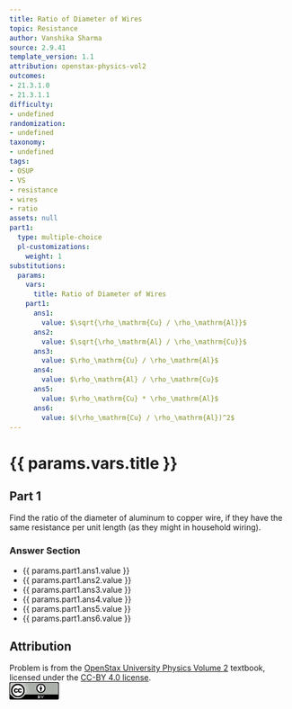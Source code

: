 ```yaml
---
title: Ratio of Diameter of Wires
topic: Resistance
author: Vanshika Sharma
source: 2.9.41
template_version: 1.1
attribution: openstax-physics-vol2
outcomes:
- 21.3.1.0
- 21.3.1.1
difficulty:
- undefined
randomization:
- undefined
taxonomy:
- undefined
tags:
- OSUP
- VS
- resistance
- wires
- ratio
assets: null
part1:
  type: multiple-choice
  pl-customizations:
    weight: 1
substitutions:
  params:
    vars:
      title: Ratio of Diameter of Wires
    part1:
      ans1:
        value: $\sqrt{\rho_\mathrm{Cu} / \rho_\mathrm{Al}}$
      ans2:
        value: $\sqrt{\rho_\mathrm{Al} / \rho_\mathrm{Cu}}$
      ans3:
        value: $\rho_\mathrm{Cu} / \rho_\mathrm{Al}$
      ans4:
        value: $\rho_\mathrm{Al} / \rho_\mathrm{Cu}$
      ans5:
        value: $\rho_\mathrm{Cu} * \rho_\mathrm{Al}$
      ans6:
        value: $(\rho_\mathrm{Cu} / \rho_\mathrm{Al})^2$
---
```

# {{ params.vars.title }}
## Part 1

Find the ratio of the diameter of aluminum to copper wire, if they have the same resistance per unit length (as they might in household wiring).

### Answer Section

- {{ params.part1.ans1.value }}
- {{ params.part1.ans2.value }}
- {{ params.part1.ans3.value }}
- {{ params.part1.ans4.value }}
- {{ params.part1.ans5.value }}
- {{ params.part1.ans6.value }}

## Attribution

Problem is from the [OpenStax University Physics Volume 2](https://openstax.org/details/books/university-physics-volume-2) textbook, licensed under the [CC-BY 4.0 license](https://creativecommons.org/licenses/by/4.0/).<br>![Image representing the Creative Commons 4.0 BY license.](https://raw.githubusercontent.com/firasm/bits/master/by.png)